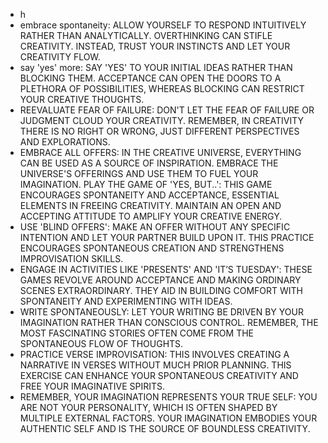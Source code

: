 - h
- embrace spontaneity: ALLOW YOURSELF TO RESPOND INTUITIVELY RATHER THAN ANALYTICALLY. OVERTHINKING CAN STIFLE CREATIVITY. INSTEAD, TRUST YOUR INSTINCTS AND LET YOUR CREATIVITY FLOW.
- say 'yes' more: SAY 'YES' TO YOUR INITIAL IDEAS RATHER THAN BLOCKING THEM. ACCEPTANCE CAN OPEN THE DOORS TO A PLETHORA OF POSSIBILITIES, WHEREAS BLOCKING CAN RESTRICT YOUR CREATIVE THOUGHTS.
- REEVALUATE FEAR OF FAILURE: DON'T LET THE FEAR OF FAILURE OR JUDGMENT CLOUD YOUR CREATIVITY. REMEMBER, IN CREATIVITY THERE IS NO RIGHT OR WRONG, JUST DIFFERENT PERSPECTIVES AND EXPLORATIONS.
- EMBRACE ALL OFFERS: IN THE CREATIVE UNIVERSE, EVERYTHING CAN BE USED AS A SOURCE OF INSPIRATION. EMBRACE THE UNIVERSE'S OFFERINGS AND USE THEM TO FUEL YOUR IMAGINATION.
  PLAY THE GAME OF 'YES, BUT..': THIS GAME ENCOURAGES SPONTANEITY AND ACCEPTANCE, ESSENTIAL ELEMENTS IN FREEING CREATIVITY. MAINTAIN AN OPEN AND ACCEPTING ATTITUDE TO AMPLIFY YOUR CREATIVE ENERGY.
- USE 'BLIND OFFERS': MAKE AN OFFER WITHOUT ANY SPECIFIC INTENTION AND LET YOUR PARTNER BUILD UPON IT. THIS PRACTICE ENCOURAGES SPONTANEOUS CREATION AND STRENGTHENS IMPROVISATION SKILLS.
- ENGAGE IN ACTIVITIES LIKE 'PRESENTS' AND 'IT’S TUESDAY': THESE GAMES REVOLVE AROUND ACCEPTANCE AND MAKING ORDINARY SCENES EXTRAORDINARY. THEY AID IN BUILDING COMFORT WITH SPONTANEITY AND EXPERIMENTING WITH IDEAS.
- WRITE SPONTANEOUSLY: LET YOUR WRITING BE DRIVEN BY YOUR IMAGINATION RATHER THAN CONSCIOUS CONTROL. REMEMBER, THE MOST FASCINATING STORIES OFTEN COME FROM THE SPONTANEOUS FLOW OF THOUGHTS.
- PRACTICE VERSE IMPROVISATION: THIS INVOLVES CREATING A NARRATIVE IN VERSES WITHOUT MUCH PRIOR PLANNING. THIS EXERCISE CAN ENHANCE YOUR SPONTANEOUS CREATIVITY AND FREE YOUR IMAGINATIVE SPIRITS.
- REMEMBER, YOUR IMAGINATION REPRESENTS YOUR TRUE SELF: YOU ARE NOT YOUR PERSONALITY, WHICH IS OFTEN SHAPED BY MULTIPLE EXTERNAL FACTORS. YOUR IMAGINATION EMBODIES YOUR AUTHENTIC SELF AND IS THE SOURCE OF BOUNDLESS CREATIVITY.